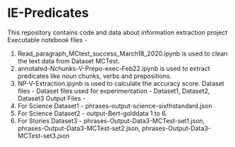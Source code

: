 # IE-Predicates
This repository contains code and data about information extraction project
Executable notebook files -
1.  Read_paragraph_MCtest_success_March18_2020.ipynb is used to clean the text data from Dataset MCTest.
2.  annotated-Nchunks-V-Prepo-exec-Feb22.ipynb is used to extract predicates like noun chunks, verbs and prepositions.
3.  NP-V-Extraction.ipynb is used to calculate the accuracy score.
Dataset files - 
 Dataset files used for experimentation - Dataset1, Dataset2, Dataset3
Output Files - 
1. For Science Dataset1 - phrases-output-science-sixthstandard.json
2. For Science Dataset2 - output-Bert-golddata  1 to 6.
3. For Stories Dataset3 - phrases-Output-Data3-MCTest-set1.json, phrases-Output-Data3-MCTest-set2.json, phrases-Output-Data3-MCTest-set3.json


